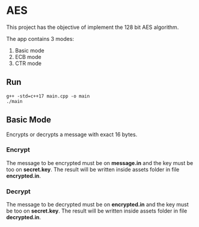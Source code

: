 # AES 

This project has the objective of implement the 128 bit AES algorithm.

The app contains 3 modes:

1. Basic mode 
2. ECB mode
2. CTR mode

## Run

```
g++ -std=c++17 main.cpp -o main
./main
```

## Basic Mode

Encrypts or decrypts a message with exact 16 bytes.

### Encrypt
The message to be encrypted must be on **message.in** and the key must be too on **secret.key**.
The result will be written inside assets folder in file **encrypted.in**.


### Decrypt
The message to be decrypted must be on **encrypted.in** and the key must be too on **secret.key**.
The result will be written inside assets folder in file **decrypted.in**.

